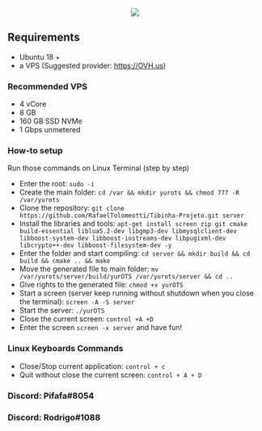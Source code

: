<center><img src="https://otland.net/proxy.php?image=https%3A%2F%2Fi.imgur.com%2FbfCWw1f.png&hash=dfccf5ee88e4883e5f5c78dda0af29d3"></center>

## Requirements
- Ubuntu 18 +
- a VPS (Suggested provider: https://OVH.us)

### Recommended VPS
- 4 vCore
- 8 GB
- 160 GB SSD NVMe
- 1 Gbps unmetered

### How-to setup
Run those commands on Linux Terminal (step by step)
- Enter the root: ``sudo -i``
- Create the main folder: ``cd /var && mkdir yurots && chmod 777 -R /var/yurots``
- Clone the repository: ``git clone https://github.com/RafaelTolomeotti/Tibinha-Projeto.git server``
- Install the libraries and tools: ``apt-get install screen zip git cmake build-essential liblua5.2-dev libgmp3-dev libmysqlclient-dev libboost-system-dev libboost-iostreams-dev libpugixml-dev libcrypto++-dev libboost-filesystem-dev -y``
- Enter the folder and start compiling: ``cd server && mkdir build && cd build && cmake .. && make``
- Move the generated file to main folder: ``mv /var/yurots/server/build/yurOTS /var/yurots/server && cd ..``
- Give rights to the generated file: ``chmod +x yurOTS``
- Start a screen (server keep running without shutdown when you close the terminal): ``screen -A -S server``
- Start the server: ``./yurOTS``
- Close the current screen: ``control +A +D``
- Enter the screen ``screen -x server`` and have fun!

### Linux Keyboards Commands
- Close/Stop current application: ``control + c``
- Quit without close the current screen: ``control + A + D``


### Discord: Pifafa#8054
### Discord: Rodrigo#1088
